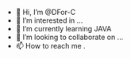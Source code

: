 - 👋 Hi, I’m @DFor-C
- 👀 I’m interested in ...
- 🌱 I’m currently learning JAVA
- 💞️ I’m looking to collaborate on ...
- 📫 How to reach me .

<!---
DFor-C/DFor-C is a ✨ special ✨ repository because its `README.md` (this file) appears on your GitHub profile.
You can click the Preview link to take a look at your changes.
--->
